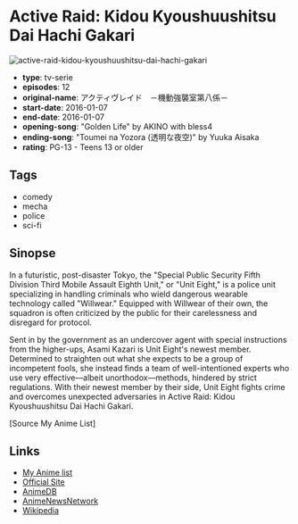# Active Raid: Kidou Kyoushuushitsu Dai Hachi Gakari

![active-raid-kidou-kyoushuushitsu-dai-hachi-gakari](https://cdn.myanimelist.net/images/anime/3/77977.jpg)

-   **type**: tv-serie
-   **episodes**: 12
-   **original-name**: アクティヴレイド　－機動強襲室第八係－
-   **start-date**: 2016-01-07
-   **end-date**: 2016-01-07
-   **opening-song**: "Golden Life" by AKINO with bless4
-   **ending-song**: "Toumei na Yozora (透明な夜空)" by Yuuka Aisaka
-   **rating**: PG-13 - Teens 13 or older

## Tags

-   comedy
-   mecha
-   police
-   sci-fi

## Sinopse

In a futuristic, post-disaster Tokyo, the "Special Public Security Fifth Division Third Mobile Assault Eighth Unit," or "Unit Eight," is a police unit specializing in handling criminals who wield dangerous wearable technology called "Willwear." Equipped with Willwear of their own, the squadron is often criticized by the public for their carelessness and disregard for protocol.

Sent in by the government as an undercover agent with special instructions from the higher-ups, Asami Kazari is Unit Eight's newest member. Determined to straighten out what she expects to be a group of incompetent fools, she instead finds a team of well-intentioned experts who use very effective—albeit unorthodox—methods, hindered by strict regulations. With their newest member by their side, Unit Eight fights crime and overcomes unexpected adversaries in Active Raid: Kidou Kyoushuushitsu Dai Hachi Gakari.

[Source My Anime List]

## Links

-   [My Anime list](https://myanimelist.net/anime/31790/Active_Raid__Kidou_Kyoushuushitsu_Dai_Hachi_Gakari)
-   [Official Site](http://activeraid.net/)
-   [AnimeDB](http://anidb.info/perl-bin/animedb.pl?show=anime&aid=11690)
-   [AnimeNewsNetwork](http://www.animenewsnetwork.com/encyclopedia/anime.php?id=17703)
-   [Wikipedia](http://en.wikipedia.org/wiki/Active_Raid)
